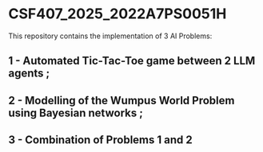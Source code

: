 # CSF407_2025_2022A7PS0051H
This repository contains the implementation of 3 AI Problems: 
## 1 - Automated Tic-Tac-Toe game between 2 LLM agents ; 
## 2 - Modelling of the Wumpus World Problem using Bayesian networks ; 
## 3 - Combination of Problems 1 and 2
